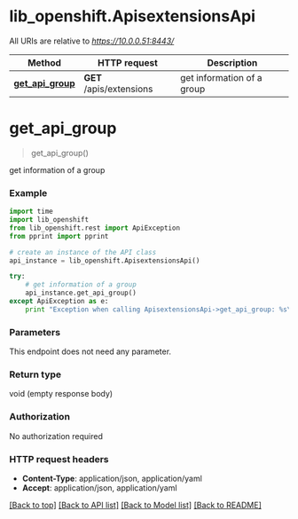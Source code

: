 # lib_openshift.ApisextensionsApi

All URIs are relative to *https://10.0.0.51:8443/*

Method | HTTP request | Description
------------- | ------------- | -------------
[**get_api_group**](ApisextensionsApi.md#get_api_group) | **GET** /apis/extensions | get information of a group


# **get_api_group**
> get_api_group()

get information of a group

### Example 
```python
import time
import lib_openshift
from lib_openshift.rest import ApiException
from pprint import pprint

# create an instance of the API class
api_instance = lib_openshift.ApisextensionsApi()

try: 
    # get information of a group
    api_instance.get_api_group()
except ApiException as e:
    print "Exception when calling ApisextensionsApi->get_api_group: %s\n" % e
```

### Parameters
This endpoint does not need any parameter.

### Return type

void (empty response body)

### Authorization

No authorization required

### HTTP request headers

 - **Content-Type**: application/json, application/yaml
 - **Accept**: application/json, application/yaml

[[Back to top]](#) [[Back to API list]](../README.md#documentation-for-api-endpoints) [[Back to Model list]](../README.md#documentation-for-models) [[Back to README]](../README.md)

